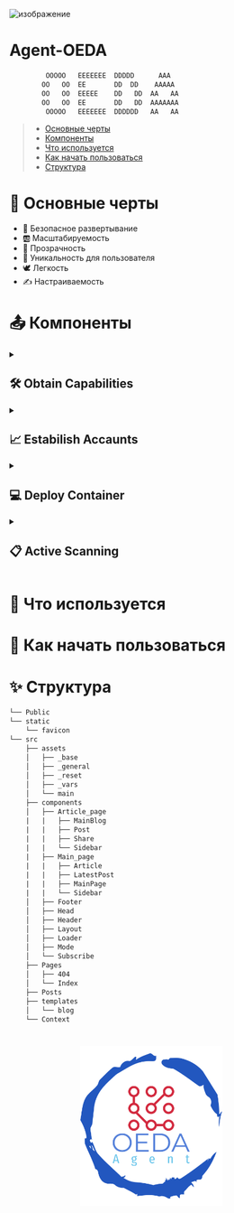 ![изображение](https://github.com/Vordazing/Agent-OEDA/assets/105577583/206a3805-9f36-4dc5-9b91-c011ef37a275)

# Agent-OEDA
             OOOOO   EEEEEEE  DDDDD      AAA   
            OO   OO  EE       DD  DD    AAAAA  
            OO   OO  EEEEE    DD   DD  AA   AA 
            OO   OO  EE       DD   DD  AAAAAAA 
             OOOOO   EEEEEEE  DDDDDD   AA   AA           

> - [Основные черты](#Основныечерты)
> - [Компоненты](#Компоненты)
> - [Что используется](#Что_используется)
> - [Как начать пользоваться](#Как_начать_пользоваться)
> - [Структура](#Структура)


<a name="Основныечерты"></a>
<h1>📌 Основные черты</h1>
<ul>
  <li>🌈 Безопасное развертывание</li>
  <li>🆎 Масштабируемость</li>
  <li>💠 Прозрачность</li>
  <li>🤠 Уникальность для пользователя</li>
  <li>🕊 Легкость</li>
  <li>✍️ Настраиваемость</li>
</ul>

<a name="Компоненты"></a>
<h1>📤 Компоненты</h1>
<details>
<br/><br/>
<summary><h2>🛠 Obtain Capabilities</h2></summary>
Компонент обеспечивает защиту от несанционированного доступа, проверяет auth.log и по заданным параметрам блокирует подозрительные соединения: если обнаруживает активность, то либо блокирует IP (если подключаются по ssh), либо прерывают сессию пользователя (если пытаются с того же компьютера войти в систему). Если активности нет, то засыпает.
</details>

<details>
<br/><br/>
<summary><h2>📈 Estabilish Accaunts</h2></summary>
Этот компонент проверяет создание учётных записей. Если было замечено создание учётной записи, то он запросит подтверждение и заблокирует созданную учётную запись, если его создание не подтверждено.
</details>

<details>
<br/><br/>
<summary><h2>💻 Deploy Container</h2></summary>
Текст
</details>

<details>
<br/><br/>
<summary><h2>📋 Active Scanning</h2></summary>
Для обнаружения сканирования портов используется conntrack (функция ядра, которая отвечает за отслеживание соединений). Скрипт собирает информацию в реальном времени, затем обрабатывает его, если замечается большое количество отмененных (DESTROY) соединений с разными портами, то запоминается адрес устройства, с которого приходили запросы, и выводится уведомление.
</details>




<a name="Что_используется"></a>
<h1>🚀 Что используется</h1>

<a name="Как_начать_пользоваться"></a>
<h1>🧩 Как начать пользоваться</h1>


<a name="Структура"></a>
<h1>✨ Структура</h1>

```
└── Public
└── static
    └── favicon
└── src
    ├── assets
    │   ├── _base
    │   ├── _general
    │   ├── _reset
    │   ├── _vars
    │   └── main
    ├── components
    │   ├── Article_page
    |   |   ├── MainBlog
    |   |   ├── Post
    |   |   ├── Share
    |   |   └── Sidebar
    |   ├── Main_page
    |   |   ├── Article
    |   |   ├── LatestPost
    |   |   ├── MainPage
    |   |   └── Sidebar
    │   ├── Footer
    │   ├── Head
    │   ├── Header
    │   ├── Layout
    │   ├── Loader
    │   ├── Mode
    │   └── Subscribe
    ├── Pages
    │   ├── 404
    │   └── Index
    ├── Posts
    ├── templates
    │   └── blog
    └── Context

```
<h1 align="center">
  <a href="https://docusaurus.io">
    <img width="50%" src="https://github.com/Vordazing/Agent-OEDA/blob/main/logotype.png" />
  </a>
</h1>
